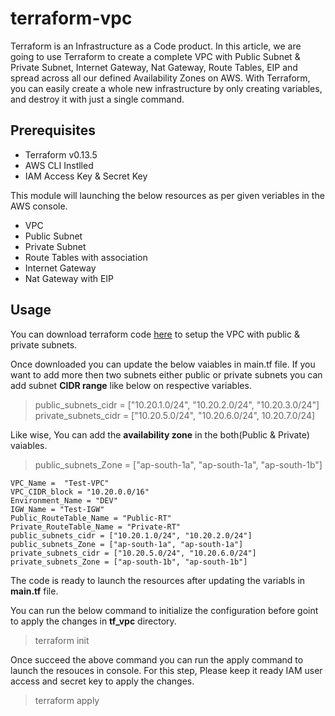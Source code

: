 # terraform-vpc

Terraform is an Infrastructure as a Code product. In this article, we are going to use Terraform to create a complete VPC with Public Subnet & Private Subnet, Internet Gateway, Nat Gateway, Route Tables, EIP and spread across all our defined Availability Zones on AWS. With Terraform, you can easily create a whole new infrastructure by only creating variables, and destroy it with just a single command.

## Prerequisites
- Terraform v0.13.5
- AWS CLI Instlled
- IAM Access Key & Secret Key

This module will launching the below resources as per given veriables in the AWS console.
- VPC
- Public Subnet
- Private Subnet
- Route Tables with association
- Internet Gateway
- Nat Gateway with EIP

## Usage
You can download terraform code [here](https://github.com/TechyCloud/terraform-vpc/archive/main.zip) to setup the VPC with public & private subnets.

Once downloaded you can update the below vaiables in main.tf file. If you want to add more then two subnets either public or private subnets you can add subnet **CIDR range** like below on respective variables. 

> public_subnets_cidr = ["10.20.1.0/24", "10.20.2.0/24", "10.20.3.0/24"]
> private_subnets_cidr = ["10.20.5.0/24", "10.20.6.0/24", 10.20.7.0/24]

Like wise, You can add the **availability zone** in the both(Public & Private) vaiables.

> public_subnets_Zone = ["ap-south-1a", "ap-south-1a", "ap-south-1b"]


```
VPC_Name =  "Test-VPC"
VPC_CIDR_block = "10.20.0.0/16"
Environment_Name = "DEV"
IGW_Name = "Test-IGW"
Public_RouteTable_Name = "Public-RT"
Private_RouteTable_Name = "Private-RT"
public_subnets_cidr = ["10.20.1.0/24", "10.20.2.0/24"]
public_subnets_Zone = ["ap-south-1a", "ap-south-1a"]
private_subnets_cidr = ["10.20.5.0/24", "10.20.6.0/24"]
private_subnets_Zone = ["ap-south-1b", "ap-south-1b"]
```
The code is ready to launch the resources after updating the variabls in **main.tf** file. 

You can run the below command to initialize the configuration before goint to apply the changes in **tf_vpc** directory.

> terraform init

Once succeed the above command you can run the apply command to launch the resouces in console. For this step, Please keep it ready IAM user access and secret key to apply the changes.   

> terraform apply


